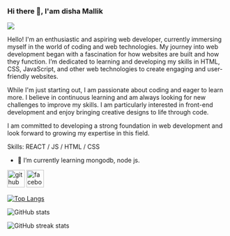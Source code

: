 ### Hi there 👋, I'am disha Mallik
![](https://i.ibb.co/x6dDZGj/Modern-Futuristic-Gadget-Technology-Review-Channel-Youtube-Banner.png)

Hello! I'm an enthusiastic and aspiring web developer, currently immersing myself in the world of coding and web technologies. My journey into web development began with a fascination for how websites are built and how they function. I’m dedicated to learning and developing my skills in HTML, CSS, JavaScript, and other web technologies to create engaging and user-friendly websites.

While I'm just starting out, I am passionate about coding and eager to learn more. I believe in continuous learning and am always looking for new challenges to improve my skills. I am particularly interested in front-end development and enjoy bringing creative designs to life through code.

I am committed to developing a strong foundation in web development and look forward to growing my expertise in this field.

Skills:  REACT / JS / HTML / CSS

- 🌱 I’m currently learning mongodb, node js. 


[<img src='https://cdn.jsdelivr.net/npm/simple-icons@3.0.1/icons/github.svg' alt='github' height='40'>](https://github.com/dishamallik)  [<img src='https://cdn.jsdelivr.net/npm/simple-icons@3.0.1/icons/facebook.svg' alt='facebook' height='40'>](https://www.facebook.com/DishaMallik)  

[![Top Langs](https://github-readme-stats.vercel.app/api/top-langs/?username=dishamallik)](https://github.com/anuraghazra/github-readme-stats)

![GitHub stats](https://github-readme-stats.vercel.app/api?username=dishamallik&show_icons=true&count_private=true)  

![GitHub streak stats](https://streak-stats.demolab.com/?user=dishamallik)  



